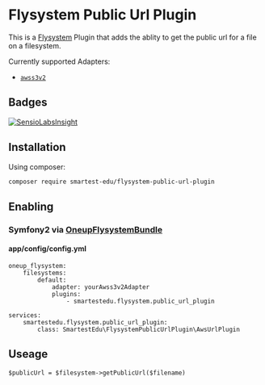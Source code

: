 # Flysystem Public Url Plugin

This is a [Flysystem](https://github.com/thephpleague/flysystem) Plugin that adds the ablity to get the public url for a file on a filesystem.

Currently supported Adapters:
* [`awss3v2`](https://github.com/thephpleague/flysystem-aws-s3-v2)


## Badges

[![SensioLabsInsight](https://insight.sensiolabs.com/projects/627fa83d-d6bb-4b7c-a7d2-adc5748a81ae/big.png)](https://insight.sensiolabs.com/projects/627fa83d-d6bb-4b7c-a7d2-adc5748a81ae)


## Installation

Using composer:

```bash
composer require smartest-edu/flysystem-public-url-plugin
```


## Enabling

### Symfony2 via [OneupFlysystemBundle](https://github.com/1up-lab/OneupFlysystemBundle)

#### app/config/config.yml
```
oneup_flysystem:
    filesystems:
        default:
            adapter: yourAwss3v2Adapter
            plugins:
                - smartestedu.flysystem.public_url_plugin

services:
    smartestedu.flysystem.public_url_plugin:
        class: SmartestEdu\FlysystemPublicUrlPlugin\AwsUrlPlugin
```


## Useage

```
$publicUrl = $filesystem->getPublicUrl($filename)
```
